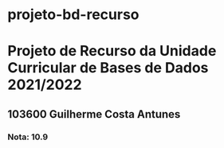 # projeto-bd-recurso
<h1>Projeto de Recurso da Unidade Curricular de Bases de Dados 2021/2022</h1>
<h2>103600 Guilherme Costa Antunes</h2>
<h3>Nota: 10.9</h3>
